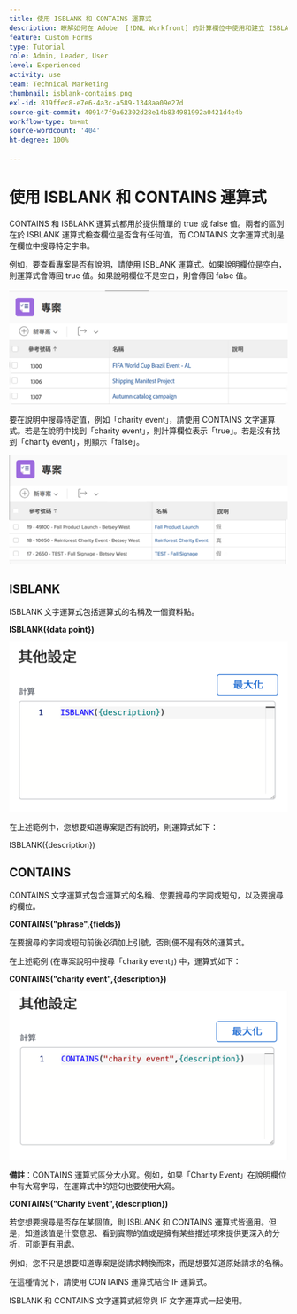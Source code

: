 ```yaml
---
title: 使用 ISBLANK 和 CONTAINS 運算式
description: 瞭解如何在 Adobe  [!DNL Workfront] 的計算欄位中使用和建立 ISBLANK 和 CONTAINS 運算式。
feature: Custom Forms
type: Tutorial
role: Admin, Leader, User
level: Experienced
activity: use
team: Technical Marketing
thumbnail: isblank-contains.png
exl-id: 819ffec8-e7e6-4a3c-a589-1348aa09e27d
source-git-commit: 409147f9a62302d28e14b834981992a0421d4e4b
workflow-type: tm+mt
source-wordcount: '404'
ht-degree: 100%

---
```


# 使用 ISBLANK 和 CONTAINS 運算式

CONTAINS 和 ISBLANK 運算式都用於提供簡單的 true 或 false 值。兩者的區別在於 ISBLANK 運算式檢查欄位是否含有任何值，而 CONTAINS 文字運算式則是在欄位中搜尋特定字串。

例如，要查看專案是否有說明，請使用 ISBLANK 運算式。如果說明欄位是空白，則運算式會傳回 true 值。如果說明欄位不是空白，則會傳回 false 值。

![附帶使用情況報告的工作負載平衡器](assets/isblank01.png)

要在說明中搜尋特定值，例如「charity event」，請使用 CONTAINS 文字運算式。若是在說明中找到「charity event」，則計算欄位表示「true」。若是沒有找到「charity event」，則顯示「false」。

![附帶使用情況報告的工作負載平衡器](assets/isblank02.png)

## ISBLANK

ISBLANK 文字運算式包括運算式的名稱及一個資料點。

**ISBLANK({data point})**

![附帶使用情況報告的工作負載平衡器](assets/isblank03.png)

在上述範例中，您想要知道專案是否有說明，則運算式如下：

ISBLANK({description})

## CONTAINS

CONTAINS 文字運算式包含運算式的名稱、您要搜尋的字詞或短句，以及要搜尋的欄位。

**CONTAINS(&quot;phrase&quot;,{fields})**

在要搜尋的字詞或短句前後必須加上引號，否則便不是有效的運算式。

在上述範例 (在專案說明中搜尋「charity event」) 中，運算式如下：

**CONTAINS(&quot;charity event&quot;,{description})**

![附帶使用情況報告的工作負載平衡器](assets/isblank04.png)

**備註**：CONTAINS 運算式區分大小寫。例如，如果「Charity Event」在說明欄位中有大寫字母，在運算式中的短句也要使用大寫。

**CONTAINS(&quot;Charity Event&quot;,{description})**

若您想要搜尋是否存在某個值，則 ISBLANK 和 CONTAINS 運算式皆適用。但是，知道該值是什麼意思、看到實際的值或是擁有某些描述項來提供更深入的分析，可能更有用處。

例如，您不只是想要知道專案是從請求轉換而來，而是想要知道原始請求的名稱。

在這種情況下，請使用 CONTAINS 運算式結合 IF 運算式。

ISBLANK 和 CONTAINS 文字運算式經常與 IF 文字運算式一起使用。
